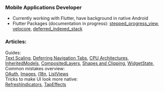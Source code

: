 ### Mobile Applications Developer
- Currently working with Flutter, have background in native Android
- Flutter Packages (documentation in progress):
[stepped_progress_view](https://github.com/Pomis/stepped_progress_view/tree/master/stepped_progress_view), [velocore](https://pub.dev/packages/velocore), [deferred_indexed_stack](https://pub.dev/packages/deferred_indexed_stack)

### Articles:
Guides:  
[Text Scaling](https://medium.com/@pomis172/properly-handling-text-scaling-in-flutter-313fe717816c?source=github_pomis), [Deferring Navigation Tabs](https://medium.com/@pomis172/improving-the-performance-of-flutter-apps-by-deferring-navigation-tabs-b0eb749d8f96?source=github_pomis), [CPU Architectures](https://medium.com/@pomis172/a-practical-guide-on-cpu-architectures-for-flutter-developers-7ef80fbdb33a?source=github_pomis), [InheritedModels](https://medium.com/@pomis172/understanding-inheritedmodels-on-an-example-of-a-mediaquery-c3645b03bb45?source=github_pomis), [CompositedLayers](https://medium.com/@pomis172/understanding-composited-layers-to-improve-the-performance-of-flutter-apps-7b91079b4dd1?source=github_pomis), [Shapes and Clipping](https://medium.com/stackademic/mastering-shapes-and-clipping-in-flutter-7c7caee5bcba?source=github_pomis), [WidgetState](https://medium.com/@pomis172/mastering-widgetstate-in-flutter-3-22-45f715014bfc?source=github_pomis),   
Common mistakes overview:  
[OAuth](https://medium.com/stackademic/common-mistakes-with-oauth-in-flutter-eed741f02ad8?source=github_pomis), [Images](https://medium.com/@pomis172/common-mistakes-with-images-in-flutter-aba46288e20d?source=github_pomis), [i18n](https://medium.com/@pomis172/avoiding-common-localization-mistakes-in-flutter-best-practices-and-solutions-eeba39fa91ac?source=github_pomis), [ListViews](https://medium.com/@pomis172/common-mistakes-with-listviews-in-flutter-f22e7dacfaf7?source=github_pomis)  
Tricks to make UI look more native:  
[RefreshIndicators](https://medium.com/@pomis172/making-flutter-apps-look-more-native-part-2-refresh-indicators-a747cefc496b?source=github_pomis), [TapEffects](https://medium.com/@pomis172/making-flutter-apps-look-more-native-part-1-tap-effects-48a59cb158bf?source=github_pomis)
